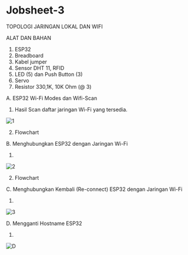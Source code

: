# Jobsheet-3
TOPOLOGI JARINGAN LOKAL DAN WIFI

ALAT DAN BAHAN
1) ESP32
2) Breadboard
3) Kabel jumper
4) Sensor DHT 11, RFID
5) LED (5) dan Push Button (3)
6) Servo
7) Resistor 330,1K, 10K Ohm (@ 3)


A. ESP32 Wi-Fi Modes dan Wifi-Scan

1. Hasil Scan daftar jaringan Wi-Fi yang tersedia.

![1](https://user-images.githubusercontent.com/121172074/209304157-cb1ad3f4-3f27-4b56-84d4-0437c3b3c681.png)


2. Flowchart



B. Menghubungkan ESP32 dengan Jaringan Wi-Fi

1. 


![2](https://user-images.githubusercontent.com/121172074/209315278-a13935ff-a841-4735-a0fd-4bcf120b8f47.png)


2. Flowchart



C. Menghubungkan Kembali (Re-connect) ESP32 dengan Jaringan Wi-Fi

1.

![3](https://user-images.githubusercontent.com/121172074/209315620-50c86330-3549-4235-8c71-9b2883f393d8.png)


D. Mengganti Hostname ESP32


1. 


![D](https://user-images.githubusercontent.com/121172074/209316524-238ce0d0-ef30-41a1-94d9-205b4e5434da.png)






